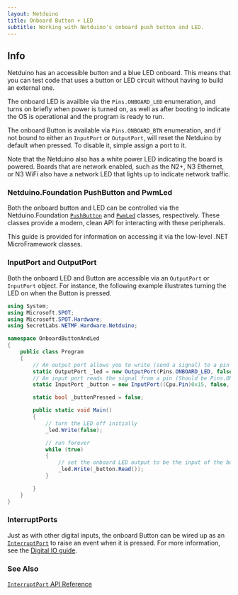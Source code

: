 ```yaml
---
layout: Netduino
title: Onboard Button + LED
subtitle: Working with Netduino's onboard push button and LED.
---
```


## Info

Netduino has an accessible button and a blue LED onboard. This means that you can test code that uses a button or LED circuit without having to build an external one.

The onboard LED  is availble via the `Pins.ONBOARD_LED` enumeration, and turns on briefly when power is turned on, as well as after booting to indicate the OS is operational and the program is ready to run.

The onboard Button is available via `Pins.ONBOARD_BTN` enumeration, and if not bound to either an `InputPort` or `OutputPort`, will reset the Netduino by default when pressed. To disable it, simple assign a port to it.

Note that the Netduino also has a white power LED indicating the board is powered. Boards that are network enabled, such as the N2+, N3 Ethernet, or N3 WiFi also have a network LED that lights up to indicate network traffic. 

### Netduino.Foundation PushButton and PwmLed

Both the onboard button and LED can be controlled via the Netduino.Foundation [`PushButton`](http://netduino.foundation/API/Sensors/Buttons/PushButton/) and [`PwmLed`](http://netduino.foundation/API/LEDs/PwmLed/) classes, respectively. These classes provide a modern, clean API for interacting with these peripherals.

This guide is provided for information on accessing it via the low-level .NET MicroFramework classes.


### InputPort and OutputPort

Both the onboard LED and Button are accessible via an `OutputPort` or `InputPort` object. For instance, the following example illustrates turning the LED on when the Button is pressed.


```csharp
using System;
using Microsoft.SPOT;
using Microsoft.SPOT.Hardware;
using SecretLabs.NETMF.Hardware.Netduino;

namespace OnboardButtonAndLed
{
	public class Program
	{
		// An output port allows you to write (send a signal) to a pin
		static OutputPort _led = new OutputPort(Pins.ONBOARD_LED, false);
		// An input port reads the signal from a pin (Should be Pins.ONBOARD_BTN, but there is a bug)
		static InputPort _button = new InputPort((Cpu.Pin)0x15, false, Port.ResistorMode.Disabled);

		static bool _buttonPressed = false;

		public static void Main()
		{
			// turn the LED off initially
			_led.Write(false);

			// run forever
			while (true)
			{
				// set the onboard LED output to be the input of the button
				_led.Write(_button.Read());
			}

		}
	}
}

```

### InterruptPorts

Just as with other digital inputs, the onboard Button can be wired up as an [`InterruptPort`](https://msdn.microsoft.com/en-us/library/microsoft.spot.hardware.interruptport(v=vs.102).aspx) to raise an event when it is pressed. For more information, see the [Digital IO guide](/Netduino/Input_Output/Digital/).

### See Also

[`InterruptPort` API Reference](https://msdn.microsoft.com/en-us/library/microsoft.spot.hardware.interruptport(v=vs.102).aspx)

